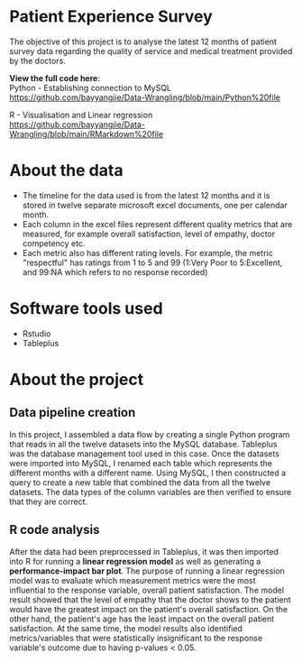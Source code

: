 # Patient Experience Survey 
The objective of this project is to analyse the latest 12 months of patient survey data regarding the quality of service and medical treatment provided by the doctors. <br>

**View the full code here**: <br>
Python - Establishing connection to MySQL <br>
https://github.com/bayyangjie/Data-Wrangling/blob/main/Python%20file <br>

R - Visualisation and Linear regression <br>
https://github.com/bayyangjie/Data-Wrangling/blob/main/RMarkdown%20file

# About the data
* The timeline for the data used is from the latest 12 months and it is stored in twelve separate microsoft excel documents, one per calendar month. 
* Each column in the excel files represent different quality metrics that are measured, for example overall satisfaction, level of empathy, doctor competency etc. 
* Each metric also has different rating levels. For example, the metric "respectful" has ratings from 1 to 5 and 99 (1:Very Poor to 5:Excellent, and 99:NA which refers to no response recorded)

# Software tools used
* Rstudio
* Tableplus



# About the project
## Data pipeline creation
In this project, I assembled a data flow by creating a single Python program that reads in all the twelve datasets into the MySQL database. Tableplus was the database management tool used in this case. Once the datasets were imported into MySQL, I renamed each table which represents the different months with a different name. Using MySQL, I then constructed a query to create a new table that combined the data from all the twelve datasets. The data types of the column variables are then verified to ensure that they are correct. 

## R code analysis
After the data had been preprocessed in Tableplus, it was then imported into R for running a **linear regression model** as well as generating a **performance-impact bar plot**. The purpose of running a linear regression model was to evaluate which measurement metrics were the most influential to the response variable, overall patient satisfaction. The model result showed that the level of empathy that the doctor shows to the patient would have the greatest impact on the patient's overall satisfaction. On the other hand, the patient's age has the least impact on the overall patient satisfaction. At the same time, the model results also identified metrics/variables that were statistically insignificant to the response variable's outcome due to having p-values < 0.05.

# 



